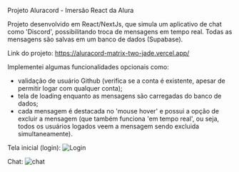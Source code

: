 Projeto Aluracord - Imersão React da Alura

Projeto desenvolvido em React/NextJs, que simula um aplicativo de chat como 'Discord', possibilitando troca de mensagens em tempo real. Todas as mensagens são salvas em um banco de dados (Supabase).

Link do projeto:
https://aluracord-matrix-two-jade.vercel.app/

Implementei algumas funcionalidades opcionais como:
- validação de usuário Github (verifica se a conta é existente, apesar de permitir logar com qualquer conta);
- tela de loading enquanto as mensagens são carregadas do banco de dados;
- cada mensagem é destacada no 'mouse hover' e possui a opção de excluir a mensagem (que também funciona 'em tempo real', ou seja, todos os usuários logados veem a mensagem sendo excluida simultaneamente).

Tela inicial (login):
![Login](https://user-images.githubusercontent.com/93005113/151675548-0590b5ac-8268-4dd2-a46c-1722573b8a76.png)

Chat:
![chat](https://user-images.githubusercontent.com/93005113/151675560-4b8f4928-165e-409c-b393-e4acccf9657e.png)



